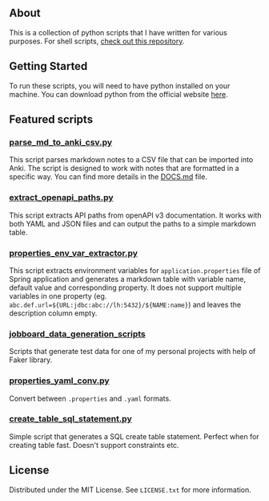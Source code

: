 <!-- ABOUT  -->
## About 

This is a collection of python scripts that I have written for various purposes. For shell scripts, [check out this repository](https://github.com/kapiaszczyk/scripts).

<!-- GETTING STARTED -->
## Getting Started

To run these scripts, you will need to have python installed on your machine. You can download python from the official website [here](https://www.python.org/downloads/).

<!-- Details-->
## Featured scripts

### [parse_md_to_anki_csv.py](https://github.com/kapiaszczyk/python-scripts/blob/main/anki/parse_md_to_anki_csv.py)

This script parses markdown notes to a CSV file that can be imported into Anki. The script is designed to work with notes that are formatted in a specific way.
You can find more details in the [DOCS.md](https://github.com/kapiaszczyk/python-scripts/blob/main/anki/DOCS.md) file.

### [extract_openapi_paths.py](https://github.com/kapiaszczyk/python-scripts/blob/main/documentation_tools/extract_openapi_paths.py)

This script extracts API paths from openAPI v3 documentation. It works with both YAML and JSON files and can output the paths to a simple markdown table.

### [properties_env_var_extractor.py](https://github.com/kapiaszczyk/python-scripts/blob/main/documentation_tools/properties_env_var_extractor.py)

This script extracts environment variables for `application.properties` file of Spring application and generates a markdown table with variable name, default value and corresponding property. It does not support multiple variables in one property (eg. `abc.def.url=${URL:jdbc:abc://lh:5432}/${NAME:name}`) and leaves the description column empty.


### [jobboard_data_generation_scripts](https://github.com/kapiaszczyk/python-scripts/tree/main/personal_projects_related/jobboard_data_generation_scripts)

Scripts that generate test data for one of my personal projects with help of Faker library.

### [properties_yaml_conv.py](https://github.com/kapiaszczyk/python-scripts/blob/main/properties_yaml_conv.py)

Convert between `.properties` and `.yaml` formats.

### [create_table_sql_statement.py](https://github.com/kapiaszczyk/python-scripts/blob/main/sql/create_table_sql_statement.py)

Simple script that generates a SQL create table statement. Perfect when for creating table fast. Doesn't support constraints etc.

<!-- LICENSE -->
## License
Distributed under the MIT License. See `LICENSE.txt` for more information.
